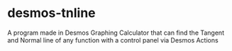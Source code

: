 # desmos-tnline
A program made in Desmos Graphing Calculator that can find the Tangent and Normal line of any function with a control panel via Desmos Actions
